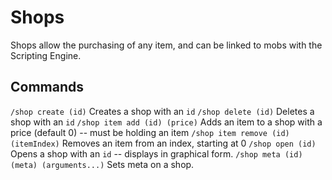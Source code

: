 # Shops

Shops allow the purchasing of any item, and can be linked to mobs with the Scripting Engine.

## Commands

`/shop create (id)` Creates a shop with an `id`
`/shop delete (id)` Deletes a shop with an `id`
`/shop item add (id) (price)` Adds an item to a shop with a price (default 0) -- must be holding an item
`/shop item remove (id) (itemIndex)` Removes an item from an index, starting at 0
`/shop open (id)` Opens a shop with an `id` -- displays in graphical form.
`/shop meta (id) (meta) (arguments...)` Sets meta on a shop.